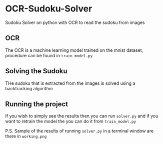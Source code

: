 # OCR-Sudoku-Solver
Sudoku Solver on python with OCR to read the sudoku from images

## OCR
The OCR is a machine learning model trained on the mnist dataset, procedure can be found in `train_model.py`

## Solving the Sudoku
THe sudoku that is extracted from the images is solved using a backtracking algorithm

## Running the project
If you wish to simply see the results then you can run `solver.py` and if you want to retrain the model the you can do it from `train_model.py`

P.S. Sample of the results of running `solver.py` in a terminal window are there in `working.png`

